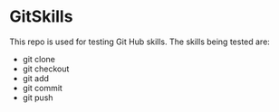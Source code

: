 # GitSkills
This repo is used for testing Git Hub skills.
The skills being tested are:
- git clone
- git checkout
- git add
- git commit
- git push
